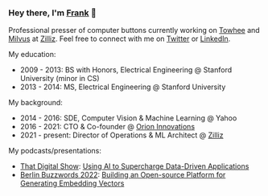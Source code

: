 ### Hey there, I'm [Frank](https://frankzliu.com) 👋

Professional presser of computer buttons currently working on [Towhee](https://github.com/towhee-io/towhee) and [Milvus](https://github.com/milvus-io/milvus) at [Zilliz](https://zilliz.com). Feel free to connect with me on [Twitter](https://twitter.com/frankzliu) or [LinkedIn](https://linkedin.com/in/fzliu).

My education:
- 2009 - 2013: BS with Honors, Electrical Engineering @ Stanford University (minor in CS)
- 2013 - 2014: MS, Electrical Engineering @ Stanford University

My background:
- 2014 - 2016: SDE, Computer Vision & Machine Learning @ Yahoo
- 2016 - 2021: CTO & Co-founder @ [Orion Innovations](https://orioniot.cn)
- 2021 - present: Director of Operations & ML Architect @ [Zilliz](https://zilliz.com)

My podcasts/presentations:
- [That Digital Show](https://thatdigitalshow.withgoogle.com/): [Using AI to Supercharge Data-Driven Applications](https://thatdigitalshow.withgoogle.com/post/apac-19-ai-and-data-driven-applications-with-zilliz/)
- [Berlin Buzzwords 2022](https://pretalx.com/bbuzz22/talk/HZQPUF/): [Building an Open-source Platform for Generating Embedding Vectors](https://www.youtube.com/watch?v=fZ76477pBT8)
